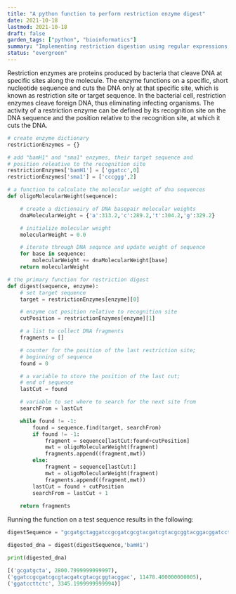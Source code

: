 ```yaml
---
title: "A python function to perform restriction enzyme digest"
date: 2021-10-18
lastmod: 2021-10-18
draft: false
garden_tags: ["python", "bioinformatics"]
summary: "Implementing restriction digestion using regular expressions, lists, and dictionaries."
status: "evergreen"
---
```


Restriction enzymes are proteins produced by bacteria that cleave DNA at specific sites along the molecule. The enzyme functions on a specific, short nucleotide sequence and cuts the DNA only at that specific site, which is known as restriction site or target sequence. In the bacterial cell, restriction enzymes cleave foreign DNA, thus eliminating infecting organisms. The activity of a restriction enzyme can be defined by its recognition site on the DNA sequence and the position relative to the recognition site, at which it cuts the DNA.

```python
# create enzyme dictionary
restrictionEnzymes = {}

# add "bamH1" and "sma1" enzymes, their target sequence and
# position releative to the recognition site
restrictionEnzymes['bamH1'] = ['ggatcc',0]
restrictionEnzymes['sma1'] = ['cccggg',2]

# a function to calculate the molecular weight of dna sequences
def oligoMolecularWeight(sequence):

    # create a dictionairy of DNA basepair molecular weights
    dnaMolecularWeight = {'a':313.2,'c':289.2,'t':304.2,'g':329.2}

    # initialize molecular weight
    molecularWeight = 0.0

    # iterate through DNA sequnce and update weight of sequence
    for base in sequence:
        molecularWeight += dnaMolecularWeight[base]
    return molecularWeight

# the primary function for restriction digest
def digest(sequence, enzyme):
    # set target sequence
    target = restrictionEnzymes[enzyme][0]

    # enzyme cut position relative to recognition site
    cutPosition = restrictionEnzymes[enzyme][1]

    # a list to collect DNA fragments
    fragments = []

    # counter for the position of the last restriction site; 
    # beginning of sequence
    found = 0

    # a variable to store the position of the last cut;
    # end of sequence
    lastCut = found

    # variable to set where to search for the next site from
    searchFrom = lastCut

    while found != -1:
        found = sequence.find(target, searchFrom)
        if found != -1:
            fragment = sequence[lastCut:found+cutPosition]
            mwt = oligoMolecularWeight(fragment)
            fragments.append((fragment,mwt))
        else:
            fragment = sequence[lastCut:]
            mwt = oligoMolecularWeight(fragment)
            fragments.append((fragment,mwt))
        lastCut = found + cutPosition
        searchFrom = lastCut + 1
    
    return fragments
```
Running the function on a test sequence results in the following:

```python
digestSequence = "gcgatgctaggatccgcgatcgcgtacgatcgtacgcggtacggacggatccttctc"
```

```python
digested_dna = digest(digestSequence,'bamH1')
```
```python
print(digested_dna)
```
```python
[('gcgatgcta', 2800.7999999999997), 
('ggatccgcgatcgcgtacgatcgtacgcggtacggac', 11478.400000000005), 
('ggatccttctc', 3345.1999999999994)]
```